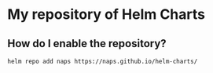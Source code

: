 # My repository of Helm Charts

## How do I enable the repository?

```
helm repo add naps https://naps.github.io/helm-charts/
```

